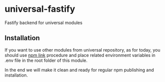 # universal-fastify
Fastify backend for universal modules

## Installation
If you want to use other modules from universal repository, as for today, you should use [npm link](https://dev.to/one-beyond/different-approaches-to-testing-your-own-packages-locally-npm-link-4hoj) procedure and place related 
environment variables in .env file in the root folder of this module.

In the end we will make it clean and ready for regular npm publishing and installation.
